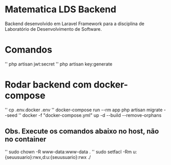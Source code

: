 # Matematica LDS Backend

Backend desenvolvido em Laravel Framework para a disciplina de Laboratório de Desenvolvimento de Software.

# Comandos 

'' php artisan jwt:secret
'' php artisan key:generate

# Rodar backend com docker-compose
'' cp .env.docker .env
'' docker-compose run --rm app php artisan migrate --seed
'' docker -f "docker-compose.yml" up -d --build --remove-orphans

## Obs. Execute os comandos abaixo no host, não no container

'' sudo chown -R www-data:www-data .
'' sudo setfacl -Rm u:{seuusuario}:rwx,d:u:{seuusuario}:rwx ./

